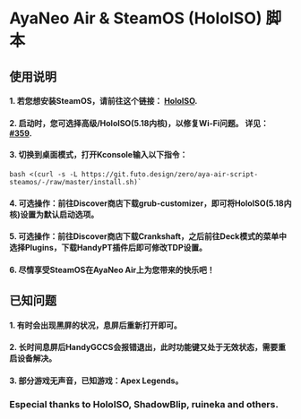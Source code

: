 # AyaNeo Air & SteamOS (HoloISO) 脚本

## 使用说明

#### 1. 若您想安装SteamOS，请前往这个链接： [HoloISO](https://github.com/theVakhovskeIsTaken/holoiso).

#### 2. 启动时，您可选择高级/HoloISO(5.18内核)，以修复Wi-Fi问题。 详见： [#359](https://github.com/theVakhovskeIsTaken/holoiso/issues/359).

#### 3. 切换到桌面模式，打开Kconsole输入以下指令：

```
bash <(curl -s -L https://git.futo.design/zero/aya-air-script-steamos/-/raw/master/install.sh)`
```

#### 4. 可选操作：前往Discover商店下载grub-customizer，即可将HoloISO(5.18内核)设置为默认启动选项。

#### 5. 可选操作：前往Discover商店下载Crankshaft，之后前往Deck模式的菜单中选择Plugins，下载HandyPT插件后即可修改TDP设置。

#### 6. 尽情享受SteamOS在AyaNeo Air上为您带来的快乐吧！

## 已知问题

#### 1. 有时会出现黑屏的状况，息屏后重新打开即可。

#### 2. 长时间息屏后HandyGCCS会报错退出，此时功能键又处于无效状态，需要重启设备解决。

#### 3. 部分游戏无声音，已知游戏：Apex Legends。

### Especial thanks to HoloISO, ShadowBlip, ruineka and others.
